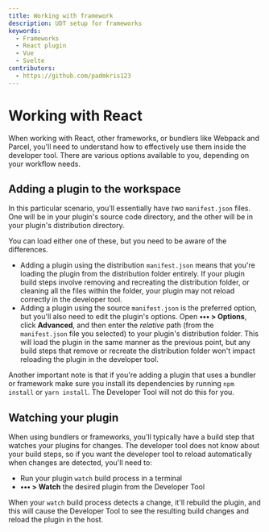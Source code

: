 ```yaml
---
title: Working with framework
description: UDT setup for frameworks
keywords:
  - Frameworks
  - React plugin
  - Vue
  - Svelte
contributors:
  - https://github.com/padmkris123
---
```


# Working with React

When working with React, other frameworks, or bundlers like Webpack and Parcel, you'll need to understand how to effectively use them inside the developer tool. There are various options available to you, depending on your workflow needs.

## Adding a plugin to the workspace

In this particular scenario, you'll essentially have _two_ `manifest.json` files. One will be in your plugin's source code directory, and the other will be in your plugin's distribution directory.

You can load either one of these, but you need to be aware of the differences.

* Adding a plugin using the distribution `manifest.json` means that you're loading the plugin from the distribution folder entirely. If your plugin build steps involve removing and recreating the distribution folder, or cleaning all the files within the folder, your plugin may not reload correctly in the developer tool.
* Adding a plugin using the source `manifest.json` is the preferred option, but you'll also need to edit the plugin's options. Open **••• > Options**, click **Advanced**, and then enter the _relative_ path (from the `manifest.json` file you selected) to your plugin's distribution folder. This will load the plugin in the same manner as the previous point, but any build steps that remove or recreate the distribution folder won't impact reloading the plugin in the developer tool.

Another important note is that if you're adding a plugin that uses a bundler or framework make sure you install its dependencies by running `npm install` or `yarn install`. The Developer Tool will not do this for you.

## Watching your plugin

When using bundlers or frameworks, you'll typically have a build step that watches your plugins for changes. The developer tool does not know about your build steps, so if you want the developer tool to reload automatically when changes are detected, you'll need to:

* Run your plugin `watch` build process in a terminal
* **••• > Watch** the desired plugin from the Developer Tool

When your `watch` build process detects a change, it'll rebuild the plugin, and this will cause the Developer Tool to see the resulting build changes and reload the plugin in the host.

